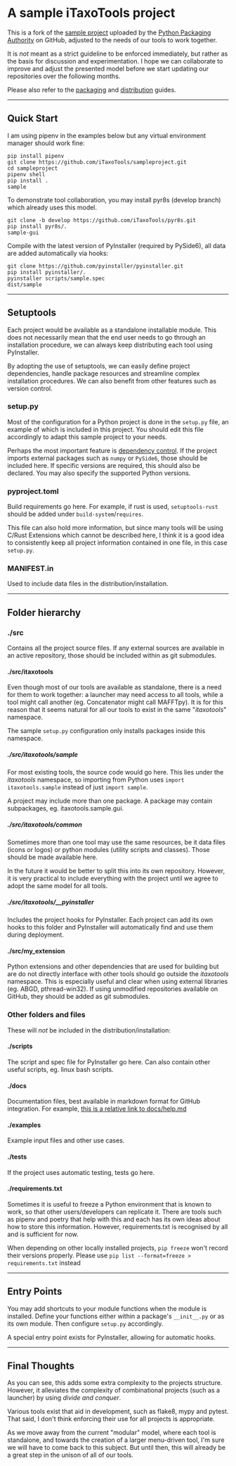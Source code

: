 # A sample iTaxoTools project

This is a fork of the [sample project][src] uploaded by the
[Python Packaging Authority][pypa] on GitHub, adjusted to
the needs of our tools to work together.

It is *not* meant as a strict guideline to be enforced immediately,
but rather as the basis for discussion and experimentation.
I hope we can collaborate to improve and adjust the presented model
before we start updating our repositories over the following months.

Please also refer to the [packaging][packaging]
and [distribution][distribution] guides.

----

## Quick Start

I am using pipenv in the examples below
but any virtual environment manager should work fine:

```
pip install pipenv
git clone https://github.com/iTaxoTools/sampleproject.git
cd sampleproject
pipenv shell
pip install .
sample
```

To demonstrate tool collaboration, you may install pyr8s (develop branch)
which already uses this model.

```
git clone -b develop https://github.com/iTaxoTools/pyr8s.git
pip install pyr8s/.
sample-gui
```

Compile with the latest version of PyInstaller (required by PySide6),
all data are added automatically via hooks:

```
git clone https://github.com/pyinstaller/pyinstaller.git
pip install pyinstaller/.
pyinstaller scripts/sample.spec
dist/sample
```

----

## Setuptools

Each project would be available as a standalone installable module.
This does not necessarily mean that the end user needs to go through
an installation procedure, we can always keep distributing each tool
using PyInstaller.

By adopting the use of setuptools, we can easily define project dependencies,
handle package resources and streamline complex installation procedures.
We can also benefit from other features such as version control.

### setup.py

Most of the configuration for a Python project is done in the `setup.py` file,
an example of which is included in this project. You should edit this file
accordingly to adapt this sample project to your needs.

Perhaps the most important feature is [dependency control][dependencies].
If the project imports external packages such as `numpy` or `PySide6`,
those should be included here. If specific versions are required,
this should also be declared. You may also specify
the supported Python versions.

### pyproject.toml

Build requirements go here. For example, if rust is used,
`setuptools-rust` should be added under `build-system`/`requires`.

This file can also hold more information, but since many tools
will be using C/Rust Extensions which cannot be described here,
I think it is a good idea to consistently keep all project information
contained in one file, in this case `setup.py`.

### MANIFEST.in

Used to include data files in the distribution/installation.

----

## Folder hierarchy

### ./src

Contains all the project source files. If any external sources are available
in an active repository, those should be included within as git submodules.

#### ./src/itaxotools

Even though most of our tools are available as standalone, there is a need
for them to work together: a launcher may need access to all tools,
while a tool might call another (eg. Concatenator might call MAFFTpy).
It is for this reason that it seems natural for all our tools
to exist in the same "*itaxotools*" namespace.

The sample `setup.py` configuration only installs packages inside
this namespace.

##### ./src/itaxotools/sample

For most existing tools, the source code would go here. This lies under the
*itaxotools* namespace, so importing from Python uses `import itaxotools.sample`
instead of just `import sample`.

A project may include more than one package. A package may contain subpackages,
eg. itaxotools.sample.gui.

##### ./src/itaxotools/common

Sometimes more than one tool may use the same resources, be it data files
(icons or logos) or python modules (utility scripts and classes).
Those should be made available here.

In the future it would be better to split this into its own repository.
However, it is very practical to include everything with the project
until we agree to adopt the same model for all tools.

##### ./src/itaxotools/__pyinstaller

Includes the project hooks for PyInstaller. Each project can add
its own hooks to this folder and PyInstaller will automatically
find and use them during deployment.

#### ./src/my_extension

Python extensions and other dependencies that are used for building
but are do not directly interface with other tools should go outside
the *itaxotools* namespace. This is especially useful and clear when
using external libraries (eg. ABGD, pthread-win32). If using unmodified
repositories available on GitHub, they should be added as git submodules.


### Other folders and files

These will *not* be included in the distribution/installation:

#### ./scripts

The script and spec file for PyInstaller go here.
Can also contain other useful scripts, eg. linux bash scripts.

#### ./docs

Documentation files, best available in markdown format for GitHub integration.
For example, [this is a relative link to docs/help.md](docs/help.md)

#### ./examples

Example input files and other use cases.

#### ./tests

If the project uses automatic testing, tests go here.

#### ./requirements.txt

Sometimes it is useful to freeze a Python environment that is known to work,
so that other users/developers can replicate it. There are tools such as
pipenv and poetry that help with this and each has its own ideas about
how to store this information. However, requirements.txt is recognised
by all and is sufficient for now.

When depending on other locally installed projects, `pip freeze`
won't record their versions properly. Please use
`pip list --format=freeze > requirements.txt` instead

----

## Entry Points

You may add shortcuts to your module functions when the module is installed.
Define your functions either within a package's `__init__.py` or as its own module.
Then configure `setup.py` accordingly.

A special entry point exists for PyInstaller, allowing for automatic hooks.

----

## Final Thoughts

As you can see, this adds some extra complexity to the projects structure.
However, it alleviates the complexity of combinational projects
(such as a launcher) by using *divide and conquer*.


Various tools exist that aid in development, such as flake8, mypy and pytest.
That said, I don't think enforcing their use for all projects is appropriate.

As we move away from the current "modular" model, where each tool is standalone,
and towards the creation of a larger menu-driven tool, I'm sure we will have
to come back to this subject. But until then, this will already be a great step
in the unison of all of our tools.


[pypa]: https://www.pypa.io/en/latest/
[src]: https://github.com/pypa/sampleproject
[packaging]: https://packaging.python.org
[distribution]: https://packaging.python.org/tutorials/packaging-projects/
[dependencies]: https://docs.python.org/3/distutils/setupscript.html#relationships-between-distributions-and-packages
